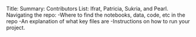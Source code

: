 Title:
Summary: 
Contributors List: Ifrat, Patricia, Sukria, and Pearl. 
Navigating the repo: 
-Where to find the notebooks, data, code, etc in the repo
-An explanation of what key files are 
-Instructions on how to run your project. 
